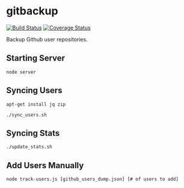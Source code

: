# gitbackup

[![Build Status](https://travis-ci.org/ovsoinc/gitbackup.svg?branch=master)](https://travis-ci.org/ovsoinc/gitbackup) [![Coverage Status](https://coveralls.io/repos/github/ovsoinc/gitbackup/badge.svg?branch=master)](https://coveralls.io/github/ovsoinc/gitbackup?branch=master)

Backup Github user repositories.

## Starting Server

```
node server
```

## Syncing Users

```
apt-get install jq zip
```

```
./sync_users.sh
```

## Syncing Stats
```
./update_stats.sh
```

## Add Users Manually

```
node track-users.js [github_users_dump.json] [# of users to add]
```
